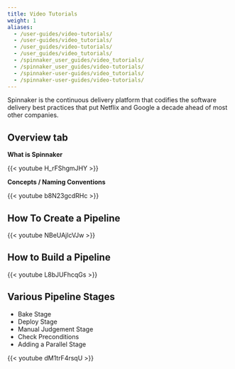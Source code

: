 ```yaml
---
title: Video Tutorials
weight: 1
aliases:
  - /user-guides/video-tutorials/
  - /user-guides/video_tutorials/
  - /user_guides/video-tutorials/
  - /user_guides/video_tutorials/
  - /spinnaker_user_guides/video_tutorials/
  - /spinnaker_user_guides/video-tutorials/
  - /spinnaker-user-guides/video_tutorials/
  - /spinnaker-user-guides/video-tutorials/
---
```


Spinnaker is the continuous delivery platform that codifies the software delivery best practices that put Netflix and Google a decade ahead of most other companies.

## Overview tab

**What is Spinnaker**

{{< youtube H_rFShgmJHY >}}

**Concepts / Naming Conventions**

{{< youtube b8N23gcdRHc >}}

## How To Create a Pipeline

{{< youtube NBeUAjlcVJw >}}

## How to Build a Pipeline

{{< youtube L8bJUFhcqGs >}}

## Various Pipeline Stages

 - Bake Stage
 - Deploy Stage
 - Manual Judgement Stage
 - Check Preconditions
 - Adding a Parallel Stage

{{< youtube dM1trF4rsqU >}}
